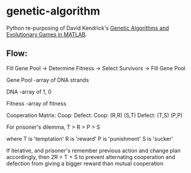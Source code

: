 genetic-algorithm
=================

Python re-purposing of David Kendrick's [Genetic Algorithms and Evolutionary Games in MATLAB](http://www.laits.utexas.edu/compeco/Courses/ga_matlab.pdf).

Flow:
-----

Fill Gene Pool -> Determine Fitness -> Select Survivors -> Fill Gene Pool


Gene Pool
	-array of DNA strands

DNA
	-array of 1, 0

Fitness
	-array of fitness



Cooperation Matrix:
	    Coop:   Defect:
Coop:   (R,R)    (S,T)
Defect: (T,S)    (P,P)

For prisoner's dilemma,
	T > R > P > S

where T is 'temptation'
	  R is 'reward'
	  P is 'punishment'
	  S is 'sucker'

If iterative, and prisoner's remember previous action and change plan accordingly, then
	2R > T + S
to prevent alternating cooperation and defection from giving a bigger reward than mutual cooperation


